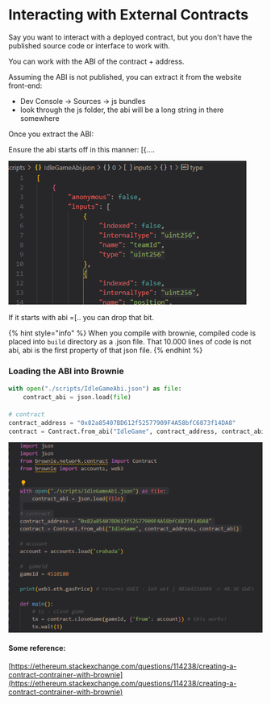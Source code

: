 # Interacting with External Contracts

Say you want to interact with a deployed contract, but you don't have the published source code or interface to work with.

You can work with the ABI of the contract + address.

Assuming the ABI is not published, you can extract it from the website front-end:

* Dev Console -> Sources -> js bundles
* look through the js folder, the abi will be a long string in there somewhere

Once you extract the ABI:

Ensure the abi starts off in this manner: \[{....

![](<../.gitbook/assets/image (11).png>)

If it starts with abi =\[.. you can drop that bit.

{% hint style="info" %}
When you compile with brownie, compiled code is placed into `build` directory as a .json file. That 10.000 lines of code is not abi, abi is the first property of that json file.
{% endhint %}

### Loading the ABI into Brownie

```python
with open("./scripts/IdleGameAbi.json") as file:
    contract_abi = json.load(file)

# contract
contract_address = "0x82a85407BD612f52577909F4A58bfC6873f14DA8"
contract = Contract.from_abi("IdleGame", contract_address, contract_abi)

```

![](<../.gitbook/assets/image (114).png>)

#### Some reference:

[https://ethereum.stackexchange.com/questions/114238/creating-a-contract-contrainer-with-brownie](https://ethereum.stackexchange.com/questions/114238/creating-a-contract-contrainer-with-brownie)
